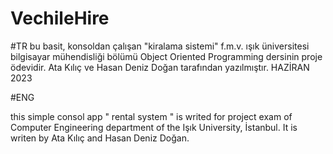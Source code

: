 # VechileHire
#TR
bu basit, konsoldan çalışan "kiralama sistemi" f.m.v. ışık üniversitesi bilgisayar mühendisliği bölümü 
Object Oriented Programming dersinin proje ödevidir. Ata Kılıç ve Hasan Deniz Doğan tarafından yazılmıştır.
HAZİRAN 2023

#ENG

this simple consol app " rental system " is writed for project exam of Computer Engineering department 
of the Işık University, İstanbul. It is writen by Ata Kılıç and Hasan Deniz Doğan.
